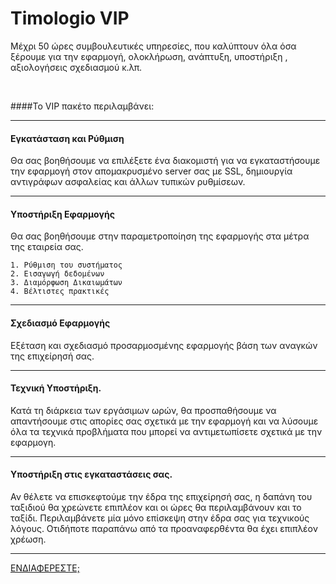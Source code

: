 # Timologio VIP

<p class="lead">Μέχρι 50 ώρες συμβουλευτικές υπηρεσίες, που καλύπτουν όλα όσα ξέρουμε για την εφαρμογή, ολοκλήρωση, ανάπτυξη, υποστήριξη , αξιολογήσεις σχεδιασμού κ.λπ.</p>
<br>

####Το VIP πακέτο περιλαμβάνει:

---

#### Εγκατάσταση και Ρύθμιση

Θα σας βοηθήσουμε να επιλέξετε ένα διακομιστή για να εγκαταστήσουμε την εφαρμογή στον απομακρυσμένο server σας με SSL, δημιουργία αντιγράφων ασφαλείας και άλλων τυπικών ρυθμίσεων.

---

#### Υποστήριξη Εφαρμογής

Θα σας βοηθήσουμε στην παραμετροποίηση της εφαρμογής  στα μέτρα της εταιρεία σας.

    1. Ρύθμιση του συστήματος
    2. Εισαγωγή δεδομένων
    3. Διαμόρφωση Δικαιωμάτων
    4. Βέλτιστες πρακτικές

---

#### Σχεδιασμό Εφαρμογής

Εξέταση και σχεδιασμό προσαρμοσμένης εφαρμογής βάση των αναγκών της επιχείρησή σας.

---

#### Τεχνική Υποστήριξη.

Κατά τη διάρκεια των εργάσιμων ωρών, θα προσπαθήσουμε να απαντήσουμε στις απορίες σας σχετικά με την εφαρμογή και να λύσουμε όλα τα τεχνικά προβλήματα που μπορεί να αντιμετωπίσετε σχετικά με την εφαρμογη.

---

#### Υποστήριξη στις εγκαταστάσεις σας.

Αν θέλετε να επισκεφτούμε την έδρα της επιχείρησή σας, η δαπάνη του ταξιδιού θα χρεώνετε επιπλέον και οι ώρες θα περιλαμβάνουν και το ταξίδι. Περιλαμβάνετε μία μόνο επίσκεψη στην έδρα σας για τεχνικούς λόγους.
Οτιδήποτε παραπάνω από τα προαναφερθέντα θα έχει επιπλέον χρέωση.

---


<a href="/contactus" class="blue button">ΕΝΔΙΑΦΕΡΕΣΤΕ;</a>
